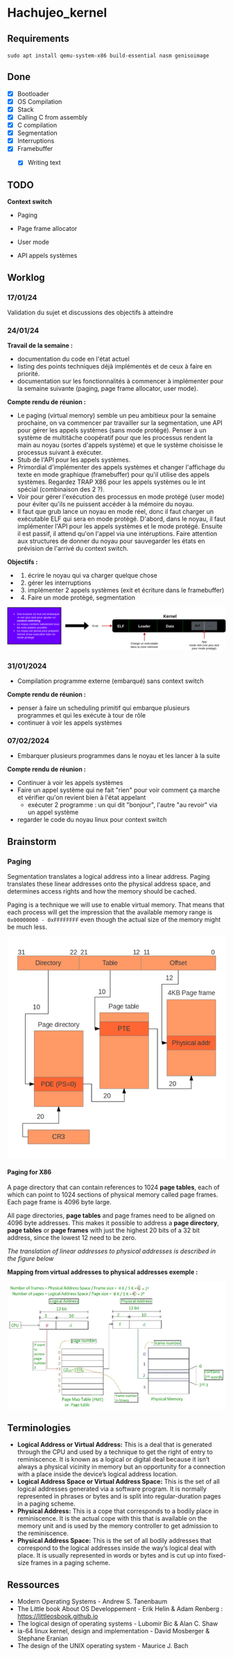 # Hachujeo_kernel

## Requirements

`sudo apt install qemu-system-x86 build-essential nasm genisoimage`

## Done

- [x] Bootloader
- [x] OS Compilation
- [x] Stack 
- [x] Calling C from assembly
- [x] C compilation
- [x] Segmentation
- [x] Interruptions
- [x] Framebuffer
  - [x] Writing text


## TODO

**Context switch**
- Paging
- Page frame allocator
- User mode

- API appels systèmes


## Worklog

### 17/01/24

Validation du sujet et discussions des objectifs à atteindre

### 24/01/24

**Travail de la semaine :**

- documentation du code en l'état actuel
- listing des points techniques déjà implémentés et de ceux à faire en priorité.
- documentation sur les fonctionnalités à commencer à implémenter pour la semaine suivante (paging, page frame allocator, user mode).

**Compte rendu de réunion :**

- Le paging (virtual memory) semble un peu ambitieux pour la semaine prochaine, on va commencer par travailler sur la segmentation, une API pour gérer les appels systèmes (sans mode protégé). Penser à un système de multitâche coopératif pour que les processus rendent la main au noyau (sortes d'appels système) et que le système choisisse le processus suivant à exécuter.
- Stub de l'API pour les appels systèmes.
- Primordial d'implémenter des appels systèmes et changer l'affichage du texte en mode graphique (framebuffer) pour qu'il utilise des appels systèmes. Regardez TRAP X86 pour les appels systèmes ou le int spécial (combinaison des 2 ?).
- Voir pour gérer l'exécution des processus en mode protégé (user mode) pour éviter qu'ils ne puissent accéder à la mémoire du noyau.
- Il faut que grub lance un noyau en mode réel, donc il faut charger un exécutable ELF qui sera en mode protégé. D'abord, dans le noyau, il faut implémenter l'API pour les appels systèmes et le mode protégé. Ensuite il est passif, il attend qu'on l'appel via une intéruptions. Faire attention aux structures de donner du noyau pour sauvegarder les états en prévision de l'arrivé du context switch.

**Objectifs :**

- 1. écrire le noyau qui va charger quelque chose
- 2. gérer les interruptions
- 3. implémenter 2 appels systèmes (exit et écriture dans le framebuffer)
- 4. Faire un mode protégé, segmentation

![Kernel](res/images/kernel.png)

### 31/01/2024

- Compilation programme externe (embarqué) sans context switch

**Compte rendu de réunion :**

- penser à faire un scheduling primitif qui embarque plusieurs programmes et qui les exécute à tour de rôle
- continuer à voir les appels systèmes

### 07/02/2024

- Embarquer plusieurs programmes dans le noyau et les lancer à la suite

**Compte rendu de réunion :**

- Continuer à voir les appels systèmes
- Faire un appel système qui ne fait "rien" pour voir comment ça marche et vérifier qu'on revient bien à l'état appelant
  - exécuter 2 programme : un qui dit "bonjour", l'autre "au revoir" via un appel système 
- regarder le code du noyau linux pour context switch

## Brainstorm

### Paging

Segmentation translates a logical address into a linear address. Paging translates these linear addresses onto the physical address space, and determines access rights and how the memory should be cached.

Paging is a technique we will use to enable virtual memory. That means that each process will get the impression that the available memory range is ``0x00000000 - 0xFFFFFFFF`` even though the actual size of the memory might be much less.

![Paging](res/images/paging.png)


#### Paging for X86

A page directory that can contain references to 1024 **page tables**, each of which can point to 1024 sections of physical memory called page frames. Each page frame is 4096 byte large.

All page directories, **page tables** and page frames need to be aligned on 4096 byte addresses. This makes it possible to address a **page directory**, **page tables** or **page frames** with just the highest 20 bits of a 32 bit address, since the lowest 12 need to be zero.

*The translation of linear addresses to physical addresses is described in the figure below*

**Mapping from virtual addresses to physical addresses exemple :**

![Paging exemple](res/images/paging_exemple.png)

## Terminologies

- **Logical Address or Virtual Address:** This is a deal that is generated through the CPU and used by a technique to get the right of entry to reminiscence. It is known as a logical or digital deal because it isn’t always a physical vicinity in memory but an opportunity for a connection with a place inside the device’s logical address location.
- **Logical Address Space or Virtual Address Space:** This is the set of all logical addresses generated via a software program. It is normally represented in phrases or bytes and is split into regular-duration pages in a paging scheme.
- **Physical Address:** This is a cope that corresponds to a bodily place in reminiscence. It is the actual cope with this that is available on the memory unit and is used by the memory controller to get admission to the reminiscence.
- **Physical Address Space:** This is the set of all bodily addresses that correspond to the logical addresses inside the way’s logical deal with place. It is usually represented in words or bytes and is cut up into fixed-size frames in a paging scheme.

## Ressources

- Modern Operating Systems - Andrew S. Tanenbaum
- The Little book About OS Developpement - Erik Helin & Adam Renberg : https://littleosbook.github.io
- The logical design of operating systems - Lubomir Bic & Alan C. Shaw
- ia-64 linux kernel, design and implementation - David Mosberger & Stephane Eranian
- The design of the UNIX operating system - Maurice J. Bach
